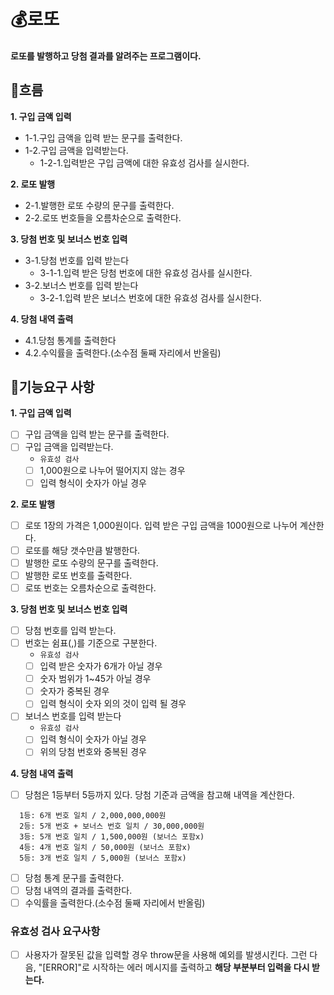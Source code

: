 # 💰로또

#### 로또를 발행하고 당첨 결과를 알려주는 프로그램이다.

## 🚩흐름

**1. 구입 금액 입력**

- 1-1.구입 금액을 입력 받는 문구를 출력한다.
- 1-2.구입 금액을 입력받는다.
  - 1-2-1.입력받은 구입 금액에 대한 유효성 검사를 실시한다.

**2. 로또 발행**

- 2-1.발행한 로또 수량의 문구를 출력한다.
- 2-2.로또 번호들을 오름차순으로 출력한다.

**3. 당첨 번호 및 보너스 번호 입력**

- 3-1.당첨 번호를 입력 받는다
  - 3-1-1.입력 받은 당첨 번호에 대한 유효성 검사를 실시한다.
- 3-2.보너스 번호를 입력 받는다
  - 3-2-1.입력 받은 보너스 번호에 대한 유효성 검사를 실시한다.

**4. 당첨 내역 출력**

- 4.1.당첨 통계를 출력한다
- 4.2.수익률을 출력한다.(소수점 둘째 자리에서 반올림)

## 📝기능요구 사항

**1. 구입 금액 입력**

- [ ] 구입 금액을 입력 받는 문구를 출력한다.
- [ ] 구입 금액을 입력받는다.
  - `유효성 검사`
  - [ ] 1,000원으로 나누어 떨어지지 않는 경우
  - [ ] 입력 형식이 숫자가 아닐 경우

**2. 로또 발행**

- [ ] 로또 1장의 가격은 1,000원이다. 입력 받은 구입 금액을 1000원으로 나누어 계산한다.
- [ ] 로또를 해당 갯수만큼 발행한다.
- [ ] 발행한 로또 수량의 문구를 출력한다.
- [ ] 발행한 로또 번호를 출력한다.
- [ ] 로또 번호는 오름차순으로 출력한다.

**3. 당첨 번호 및 보너스 번호 입력**

- [ ] 당첨 번호를 입력 받는다.
- [ ] 번호는 쉼표(,)를 기준으로 구분한다.
  - `유효성 검사`
  - [ ] 입력 받은 숫자가 6개가 아닐 경우
  - [ ] 숫자 범위가 1~45가 아닐 경우
  - [ ] 숫자가 중복된 경우
  - [ ] 입력 형식이 숫자 외의 것이 입력 될 경우
- [ ] 보너스 번호를 입력 받는다
  - `유효성 검사`
  - [ ] 입력 형식이 숫자가 아닐 경우
  - [ ] 위의 당첨 번호와 중복된 경우

**4. 당첨 내역 출력**

- [ ] 당첨은 1등부터 5등까지 있다. 당첨 기준과 금액을 참고해 내역을 계산한다.

```
  1등: 6개 번호 일치 / 2,000,000,000원
  2등: 5개 번호 + 보너스 번호 일치 / 30,000,000원
  3등: 5개 번호 일치 / 1,500,000원 (보너스 포함x)
  4등: 4개 번호 일치 / 50,000원 (보너스 포함x)
  5등: 3개 번호 일치 / 5,000원 (보너스 포함x)
```

- [ ] 당첨 통계 문구를 출력한다.
- [ ] 당첨 내역의 결과를 출력한다.
- [ ] 수익률을 출력한다.(소수점 둘째 자리에서 반올림)

### 유효성 검사 요구사항

- [ ] 사용자가 잘못된 값을 입력할 경우 throw문을 사용해 예외를 발생시킨다. 그런 다음, "[ERROR]"로 시작하는 에러 메시지를 출력하고 **해당 부분부터 입력을 다시 받는다.**
